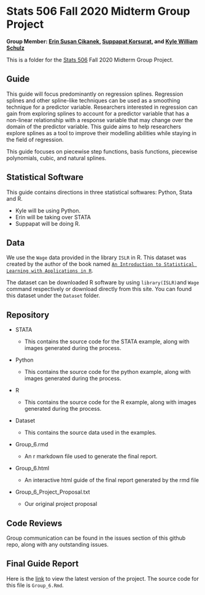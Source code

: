 # Stats 506 Fall 2020 Midterm Group Project
**Group Member: [Erin Susan Cikanek](https://github.com/ecikanek/Stats506_public), [Suppapat Korsurat](https://github.com/skorsu/Stats506_public), and [Kyle William Schulz](https://github.com/kylewschulz/Stats506_public)**  

This is a folder for the [Stats 506](https://github.com/jbhender/Stats506_F20) Fall 2020 Midterm Group Project.  

## Guide
This guide will focus predominantly on regression splines. Regression splines and other spline-like techniques
can be used as a smoothing technique for a predictor variable. Researchers interested in regression can gain
from exploring splines to account for a predictor variable that has a non-linear relationship with a 
response variable that may change over the domain of the predictor variable. This guide aims to help researchers
explore splines as a tool to improve their modelling abilities while staying in the field of regression. 

This guide focuses on piecewise step functions, basis functions, piecewise polynomials, cubic, and natural splines. 

## Statistical Software
This guide contains directions in three statistical softwares: Python, Stata and R.
* Kyle will be using Python.
* Erin will be taking over STATA
* Suppapat will be doing R.

## Data
We use the `Wage` data provided in the library `ISLR` in R. This dataset was created by the author of the book named [`An Introduction to Statistical Learning with Applications in R`](http://faculty.marshall.usc.edu/gareth-james/ISL/). 

The dataset can be downloaded R software by using `library(ISLR)`and `Wage` command respectively or download directly from this site. You can found this dataset under the `Dataset` folder.

## Repository 
* STATA
  * This contains the source code for the STATA example, along with images generated during the process.

* Python
  * This contains the source code for the python example, along with images generated during the process.

* R
  * This contains the source code for the R example, along with images generated during the process.

* Dataset
  * This contains the source data used in the examples. 

* Group_6.rmd
  * An r markdown file used to generate the final report. 

* Group_6.html
  * An interactive html guide of the final report generated by the rmd file 

* Group_6_Project_Proposal.txt
  * Our original project proposal 
  
## Code Reviews 
Group communication can be found in the issues section of this github repo, along with any outstanding issues. 

## Final Guide Report
Here is the [link](https://raw.githack.com/skorsu/Stats506_Project/main/Group_6.html) to view the latest version of the project. The source code for this file is `Group_6.Rmd`.  
